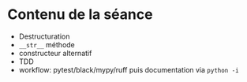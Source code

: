 # Contenu de la séance

- Destructuration
- `__str__` méthode
- constructeur alternatif
- TDD
- workflow: pytest/black/mypy/ruff puis documentation via `python -i`
